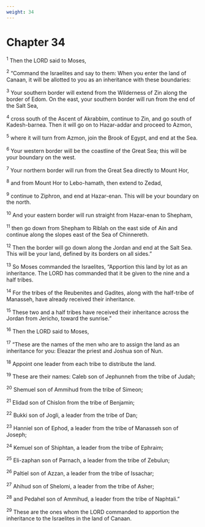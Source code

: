 ```yaml
---
weight: 34
---
```


# Chapter 34

<sup>1</sup> Then the LORD said to Moses, 

<sup>2</sup> “Command the Israelites and say to them: When you enter the land of Canaan, it will be allotted to you as an inheritance with these boundaries: 

<sup>3</sup> Your southern border will extend from the Wilderness of Zin along the border of Edom. On the east, your southern border will run from the end of the Salt Sea, 

<sup>4</sup> cross south of the Ascent of Akrabbim, continue to Zin, and go south of Kadesh-barnea. Then it will go on to Hazar-addar and proceed to Azmon, 

<sup>5</sup> where it will turn from Azmon, join the Brook of Egypt, and end at the Sea. 

<sup>6</sup> Your western border will be the coastline of the Great Sea; this will be your boundary on the west. 

<sup>7</sup> Your northern border will run from the Great Sea directly to Mount Hor, 

<sup>8</sup> and from Mount Hor to Lebo-hamath, then extend to Zedad, 

<sup>9</sup> continue to Ziphron, and end at Hazar-enan. This will be your boundary on the north. 

<sup>10</sup> And your eastern border will run straight from Hazar-enan to Shepham, 

<sup>11</sup> then go down from Shepham to Riblah on the east side of Ain and continue along the slopes east of the Sea of Chinnereth. 

<sup>12</sup> Then the border will go down along the Jordan and end at the Salt Sea. This will be your land, defined by its borders on all sides.” 

<sup>13</sup> So Moses commanded the Israelites, “Apportion this land by lot as an inheritance. The LORD has commanded that it be given to the nine and a half tribes. 

<sup>14</sup> For the tribes of the Reubenites and Gadites, along with the half-tribe of Manasseh, have already received their inheritance. 

<sup>15</sup> These two and a half tribes have received their inheritance across the Jordan from Jericho, toward the sunrise.” 

<sup>16</sup> Then the LORD said to Moses, 

<sup>17</sup> “These are the names of the men who are to assign the land as an inheritance for you: Eleazar the priest and Joshua son of Nun. 

<sup>18</sup> Appoint one leader from each tribe to distribute the land. 

<sup>19</sup> These are their names: Caleb son of Jephunneh from the tribe of Judah; 

<sup>20</sup> Shemuel son of Ammihud from the tribe of Simeon; 

<sup>21</sup> Elidad son of Chislon from the tribe of Benjamin; 

<sup>22</sup> Bukki son of Jogli, a leader from the tribe of Dan; 

<sup>23</sup> Hanniel son of Ephod, a leader from the tribe of Manasseh son of Joseph; 

<sup>24</sup> Kemuel son of Shiphtan, a leader from the tribe of Ephraim; 

<sup>25</sup> Eli-zaphan son of Parnach, a leader from the tribe of Zebulun; 

<sup>26</sup> Paltiel son of Azzan, a leader from the tribe of Issachar; 

<sup>27</sup> Ahihud son of Shelomi, a leader from the tribe of Asher; 

<sup>28</sup> and Pedahel son of Ammihud, a leader from the tribe of Naphtali.” 

<sup>29</sup> These are the ones whom the LORD commanded to apportion the inheritance to the Israelites in the land of Canaan. 


